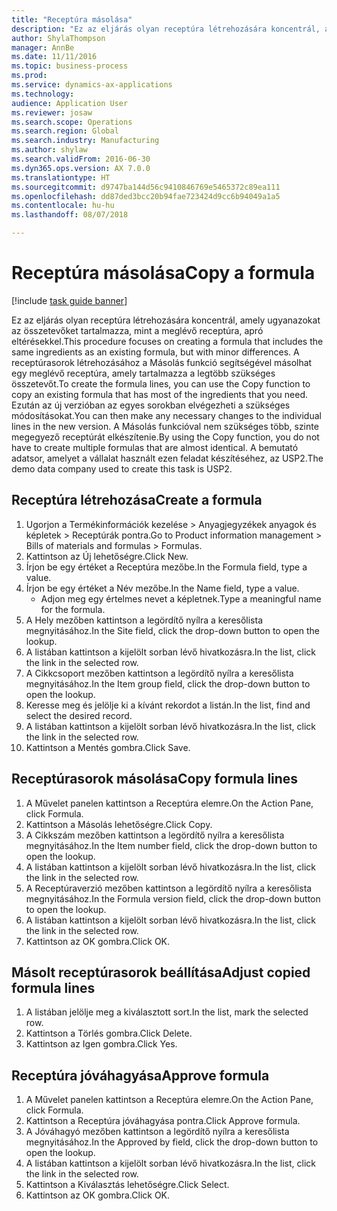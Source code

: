 ```yaml
--- 
title: "Receptúra másolása"
description: "Ez az eljárás olyan receptúra létrehozására koncentrál, amely ugyanazokat az összetevőket tartalmazza, mint a meglévő receptúra, apró eltérésekkel."
author: ShylaThompson
manager: AnnBe
ms.date: 11/11/2016
ms.topic: business-process
ms.prod: 
ms.service: dynamics-ax-applications
ms.technology: 
audience: Application User
ms.reviewer: josaw
ms.search.scope: Operations
ms.search.region: Global
ms.search.industry: Manufacturing
ms.author: shylaw
ms.search.validFrom: 2016-06-30
ms.dyn365.ops.version: AX 7.0.0
ms.translationtype: HT
ms.sourcegitcommit: d9747ba144d56c9410846769e5465372c89ea111
ms.openlocfilehash: dd87ded3bcc20b94fae723424d9cc6b94049a1a5
ms.contentlocale: hu-hu
ms.lasthandoff: 08/07/2018

---
```

# <a name="copy-a-formula"></a><span data-ttu-id="3e022-103">Receptúra másolása</span><span class="sxs-lookup"><span data-stu-id="3e022-103">Copy a formula</span></span>

[!include [task guide banner](../../includes/task-guide-banner.md)]

<span data-ttu-id="3e022-104">Ez az eljárás olyan receptúra létrehozására koncentrál, amely ugyanazokat az összetevőket tartalmazza, mint a meglévő receptúra, apró eltérésekkel.</span><span class="sxs-lookup"><span data-stu-id="3e022-104">This procedure focuses on creating a formula that includes the same ingredients as an existing formula, but with minor differences.</span></span> <span data-ttu-id="3e022-105">A receptúrasorok létrehozásához a Másolás funkció segítségével másolhat egy meglévő receptúra, amely tartalmazza a legtöbb szükséges összetevőt.</span><span class="sxs-lookup"><span data-stu-id="3e022-105">To create the formula lines, you can use the Copy function to copy an existing formula that has most of the ingredients that you need.</span></span> <span data-ttu-id="3e022-106">Ezután az új verzióban az egyes sorokban elvégezheti a szükséges módosításokat.</span><span class="sxs-lookup"><span data-stu-id="3e022-106">You can then make any necessary changes to the individual lines in the new version.</span></span> <span data-ttu-id="3e022-107">A Másolás funkcióval nem szükséges több, szinte megegyező receptúrát elkészítenie.</span><span class="sxs-lookup"><span data-stu-id="3e022-107">By using the Copy function, you do not have to create multiple formulas that are almost identical.</span></span> <span data-ttu-id="3e022-108">A bemutató adatsor, amelyet a vállalat használt ezen feladat készítéséhez, az USP2.</span><span class="sxs-lookup"><span data-stu-id="3e022-108">The demo data company used to create this task is USP2.</span></span>


## <a name="create-a-formula"></a><span data-ttu-id="3e022-109">Receptúra létrehozása</span><span class="sxs-lookup"><span data-stu-id="3e022-109">Create a formula</span></span>
1. <span data-ttu-id="3e022-110">Ugorjon a Termékinformációk kezelése > Anyagjegyzékek anyagok és képletek > Receptúrák pontra.</span><span class="sxs-lookup"><span data-stu-id="3e022-110">Go to Product information management > Bills of materials and formulas > Formulas.</span></span>
2. <span data-ttu-id="3e022-111">Kattintson az Új lehetőségre.</span><span class="sxs-lookup"><span data-stu-id="3e022-111">Click New.</span></span>
3. <span data-ttu-id="3e022-112">Írjon be egy értéket a Receptúra mezőbe.</span><span class="sxs-lookup"><span data-stu-id="3e022-112">In the Formula field, type a value.</span></span>
4. <span data-ttu-id="3e022-113">Írjon be egy értéket a Név mezőbe.</span><span class="sxs-lookup"><span data-stu-id="3e022-113">In the Name field, type a value.</span></span>
    * <span data-ttu-id="3e022-114">Adjon meg egy értelmes nevet a képletnek.</span><span class="sxs-lookup"><span data-stu-id="3e022-114">Type a meaningful name for the formula.</span></span>  
5. <span data-ttu-id="3e022-115">A Hely mezőben kattintson a legördítő nyílra a keresőlista megnyitásához.</span><span class="sxs-lookup"><span data-stu-id="3e022-115">In the Site field, click the drop-down button to open the lookup.</span></span>
6. <span data-ttu-id="3e022-116">A listában kattintson a kijelölt sorban lévő hivatkozásra.</span><span class="sxs-lookup"><span data-stu-id="3e022-116">In the list, click the link in the selected row.</span></span>
7. <span data-ttu-id="3e022-117">A Cikkcsoport mezőben kattintson a legördítő nyílra a keresőlista megnyitásához.</span><span class="sxs-lookup"><span data-stu-id="3e022-117">In the Item group field, click the drop-down button to open the lookup.</span></span>
8. <span data-ttu-id="3e022-118">Keresse meg és jelölje ki a kívánt rekordot a listán.</span><span class="sxs-lookup"><span data-stu-id="3e022-118">In the list, find and select the desired record.</span></span>
9. <span data-ttu-id="3e022-119">A listában kattintson a kijelölt sorban lévő hivatkozásra.</span><span class="sxs-lookup"><span data-stu-id="3e022-119">In the list, click the link in the selected row.</span></span>
10. <span data-ttu-id="3e022-120">Kattintson a Mentés gombra.</span><span class="sxs-lookup"><span data-stu-id="3e022-120">Click Save.</span></span>

## <a name="copy-formula-lines"></a><span data-ttu-id="3e022-121">Receptúrasorok másolása</span><span class="sxs-lookup"><span data-stu-id="3e022-121">Copy formula lines</span></span>
1. <span data-ttu-id="3e022-122">A Művelet panelen kattintson a Receptúra elemre.</span><span class="sxs-lookup"><span data-stu-id="3e022-122">On the Action Pane, click Formula.</span></span>
2. <span data-ttu-id="3e022-123">Kattintson a Másolás lehetőségre.</span><span class="sxs-lookup"><span data-stu-id="3e022-123">Click Copy.</span></span>
3. <span data-ttu-id="3e022-124">A Cikkszám mezőben kattintson a legördítő nyílra a keresőlista megnyitásához.</span><span class="sxs-lookup"><span data-stu-id="3e022-124">In the Item number field, click the drop-down button to open the lookup.</span></span>
4. <span data-ttu-id="3e022-125">A listában kattintson a kijelölt sorban lévő hivatkozásra.</span><span class="sxs-lookup"><span data-stu-id="3e022-125">In the list, click the link in the selected row.</span></span>
5. <span data-ttu-id="3e022-126">A Receptúraverzió mezőben kattintson a legördítő nyílra a keresőlista megnyitásához.</span><span class="sxs-lookup"><span data-stu-id="3e022-126">In the Formula version field, click the drop-down button to open the lookup.</span></span>
6. <span data-ttu-id="3e022-127">A listában kattintson a kijelölt sorban lévő hivatkozásra.</span><span class="sxs-lookup"><span data-stu-id="3e022-127">In the list, click the link in the selected row.</span></span>
7. <span data-ttu-id="3e022-128">Kattintson az OK gombra.</span><span class="sxs-lookup"><span data-stu-id="3e022-128">Click OK.</span></span>

## <a name="adjust-copied-formula-lines"></a><span data-ttu-id="3e022-129">Másolt receptúrasorok beállítása</span><span class="sxs-lookup"><span data-stu-id="3e022-129">Adjust copied formula lines</span></span>
1. <span data-ttu-id="3e022-130">A listában jelölje meg a kiválasztott sort.</span><span class="sxs-lookup"><span data-stu-id="3e022-130">In the list, mark the selected row.</span></span>
2. <span data-ttu-id="3e022-131">Kattintson a Törlés gombra.</span><span class="sxs-lookup"><span data-stu-id="3e022-131">Click Delete.</span></span>
3. <span data-ttu-id="3e022-132">Kattintson az Igen gombra.</span><span class="sxs-lookup"><span data-stu-id="3e022-132">Click Yes.</span></span>

## <a name="approve-formula"></a><span data-ttu-id="3e022-133">Receptúra jóváhagyása</span><span class="sxs-lookup"><span data-stu-id="3e022-133">Approve formula</span></span>
1. <span data-ttu-id="3e022-134">A Művelet panelen kattintson a Receptúra elemre.</span><span class="sxs-lookup"><span data-stu-id="3e022-134">On the Action Pane, click Formula.</span></span>
2. <span data-ttu-id="3e022-135">Kattintson a Receptúra jóváhagyása pontra.</span><span class="sxs-lookup"><span data-stu-id="3e022-135">Click Approve formula.</span></span>
3. <span data-ttu-id="3e022-136">A Jóváhagyó mezőben kattintson a legördítő nyílra a keresőlista megnyitásához.</span><span class="sxs-lookup"><span data-stu-id="3e022-136">In the Approved by field, click the drop-down button to open the lookup.</span></span>
4. <span data-ttu-id="3e022-137">A listában kattintson a kijelölt sorban lévő hivatkozásra.</span><span class="sxs-lookup"><span data-stu-id="3e022-137">In the list, click the link in the selected row.</span></span>
5. <span data-ttu-id="3e022-138">Kattintson a Kiválasztás lehetőségre.</span><span class="sxs-lookup"><span data-stu-id="3e022-138">Click Select.</span></span>
6. <span data-ttu-id="3e022-139">Kattintson az OK gombra.</span><span class="sxs-lookup"><span data-stu-id="3e022-139">Click OK.</span></span>



